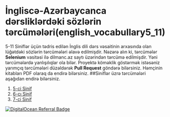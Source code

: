 # İngliscə-Azərbaycanca dərsliklərdəki sözlərin tərcümələri(english_vocabullary5_11)
5-11 Siniflər üçün tədris edilən İnglis dili dərs vəsaitinin arxasında olan lüğətdəki sözlərin tərcümələri əlavə edilmişdir.
Nəzərə alın ki, tərcümələr **Selenium** vasitəsi ilə dilmanc.az saytı üzərindən tərcümə edilmişdir. Yəni tərcümələrdə yanlışılıqlar ola bilər. Proyektə köməklik göstərmək istəsəniz yarımçıq tərcümələri düzəldərək **Pull Request** göndərə bilərsiniz.
Həmçinin kitabları PDF olaraq da endirə bilərsiniz.
##Siniflər üzrə tərcümələri aşağıdan endirə bilərsiniz.
1. [5-ci Sinif](5/5.xlsx)
2. [6-cı Sinif](6/6.xlsx)
3. [7-ci Sinif](7/7.xlsx)


[![DigitalOcean Referral Badge](https://web-platforms.sfo2.digitaloceanspaces.com/WWW/Badge%202.svg)](https://www.digitalocean.com/?refcode=6542618478af&utm_campaign=Referral_Invite&utm_medium=Referral_Program&utm_source=badge)
